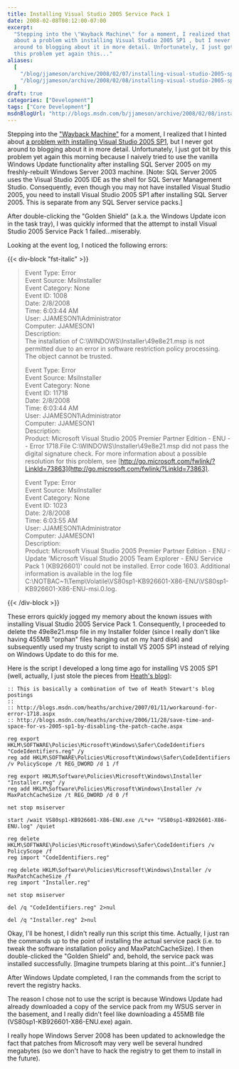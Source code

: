 ```yaml
---
title: Installing Visual Studio 2005 Service Pack 1
date: 2008-02-08T08:12:00-07:00
excerpt:
  "Stepping into the \"Wayback Machine\" for a moment, I realized that I hinted
  about a problem with installing Visual Studio 2005 SP1 , but I never got
  around to blogging about it in more detail. Unfortunately, I just got bit by
  this problem yet again this..."
aliases:
  [
    "/blog/jjameson/archive/2008/02/07/installing-visual-studio-2005-sp1.aspx",
    "/blog/jjameson/archive/2008/02/08/installing-visual-studio-2005-sp1.aspx",
  ]
draft: true
categories: ["Development"]
tags: ["Core Development"]
msdnBlogUrl: "http://blogs.msdn.com/b/jjameson/archive/2008/02/08/installing-visual-studio-2005-sp1.aspx"
---
```


Stepping into the
["Wayback Machine"](http://en.wikipedia.org/wiki/Wayback_Machine) for a moment,
I realized that I hinted about
[a problem with installing Visual Studio 2005 SP1](/blog/jjameson/2007/06/23/save-huge-amounts-of-disk-space-by-slipstreaming-service-packs),
but I never got around to blogging about it in more detail. Unfortunately, I
just got bit by this problem yet again this morning because I naively tried to
use the vanilla Windows Update functionality after installing SQL Server 2005 on
my freshly-rebuilt Windows Server 2003 machine. [Note: SQL Server 2005 uses the
Visual Studio 2005 IDE as the shell for SQL Server Management Studio.
Consequently, even though you may not have installed Visual Studio 2005, you
need to install Visual Studio 2005 SP1 after installing SQL Server 2005. This is
separate from any SQL Server service packs.]

After double-clicking the "Golden Shield" (a.k.a. the Windows Update icon in the
task tray), I was quickly informed that the attempt to install Visual Studio
2005 Service Pack 1 failed...miserably.

Looking at the event log, I noticed the following errors:

{{< div-block "fst-italic" >}}

> Event Type: Error\
> Event Source: MsiInstaller\
> Event Category: None\
> Event ID: 1008\
> Date: 2/8/2008\
> Time: 6:03:44 AM\
> User: JJAMESON1\Administrator\
> Computer: JJAMESON1\
> Description:\
> The installation of C:\WINDOWS\Installer\49e8e21.msp is not permitted due to
> an error in software restriction policy processing. The object cannot be
> trusted.
>
> Event Type: Error\
> Event Source: MsiInstaller\
> Event Category: None\
> Event ID: 11718\
> Date: 2/8/2008\
> Time: 6:03:44 AM\
> User: JJAMESON1\Administrator\
> Computer: JJAMESON1\
> Description:\
> Product: Microsoft Visual Studio 2005 Premier Partner Edition - ENU -- Error
> 1718.File C:\WINDOWS\Installer\49e8e21.msp did not pass the digital signature
> check. For more information about a possible resolution for this problem, see
> [http://go.microsoft.com/fwlink/?LinkId=73863](http://go.microsoft.com/fwlink/?LinkId=73863).
>
> Event Type: Error\
> Event Source: MsiInstaller\
> Event Category: None\
> Event ID: 1023\
> Date: 2/8/2008\
> Time: 6:03:55 AM\
> User: JJAMESON1\Administrator\
> Computer: JJAMESON1\
> Description:\
> Product: Microsoft Visual Studio 2005 Premier Partner Edition - ENU - Update
> 'Microsoft Visual Studio 2005 Team Explorer - ENU Service Pack 1 (KB926601)'
> could not be installed. Error code 1603. Additional information is available
> in the log file
> C:\NOTBAC~1\Temp\Volatile\VS80sp1-KB926601-X86-ENU\VS80sp1-KB926601-X86-ENU-msi.0.log.

{{< /div-block >}}

These errors quickly jogged my memory about the known issues with installing
Visual Studio 2005 Service Pack 1. Consequently, I proceeded to delete the
49e8e21.msp file in my Installer folder (since I really don't like having 455MB
"orphan" files hanging out on my hard disk) and subsequently used my trusty
script to install VS 2005 SP1 instead of relying on Windows Update to do this
for me.

Here is the script I developed a long time ago for installing VS 2005 SP1 (well,
actually, I just stole the pieces from
[Heath's blog](http://blogs.msdn.com/heaths)):

```Batch
:: This is basically a combination of two of Heath Stewart's blog postings
:: 
:: http://blogs.msdn.com/heaths/archive/2007/01/11/workaround-for-error-1718.aspx
:: http://blogs.msdn.com/heaths/archive/2006/11/28/save-time-and-space-for-vs-2005-sp1-by-disabling-the-patch-cache.aspx

reg export HKLM\SOFTWARE\Policies\Microsoft\Windows\Safer\CodeIdentifiers "CodeIdentifiers.reg" /y
reg add HKLM\SOFTWARE\Policies\Microsoft\Windows\Safer\CodeIdentifiers /v PolicyScope /t REG_DWORD /d 1 /f

reg export HKLM\Software\Policies\Microsoft\Windows\Installer "Installer.reg" /y
reg add HKLM\Software\Policies\Microsoft\Windows\Installer /v MaxPatchCacheSize /t REG_DWORD /d 0 /f

net stop msiserver

start /wait VS80sp1-KB926601-X86-ENU.exe /L*v+ "VS80sp1-KB926601-X86-ENU.log" /quiet

reg delete HKLM\SOFTWARE\Policies\Microsoft\Windows\Safer\CodeIdentifiers /v PolicyScope /f
reg import "CodeIdentifiers.reg"

reg delete HKLM\Software\Policies\Microsoft\Windows\Installer /v MaxPatchCacheSize /f
reg import "Installer.reg"

net stop msiserver

del /q "CodeIdentifiers.reg" 2>nul

del /q "Installer.reg" 2>nul
```

Okay, I'll be honest, I didn't really run this script this time. Actually, I
just ran the commands up to the point of installing the actual service pack
(i.e. to tweak the software installation policy and MaxPatchCacheSize). I then
double-clicked the "Golden Shield" and, behold, the service pack was installed
successfully. [Imagine trumpets blaring at this point...it's funnier.]

After Windows Update completed, I ran the commands from the script to revert the
registry hacks.

The reason I chose not to use the script is because Windows Update had already
downloaded a copy of the service pack from my WSUS server in the basement, and I
really didn't feel like downloading a 455MB file (VS80sp1-KB926601-X86-ENU.exe)
again.

I really hope Windows Server 2008 has been updated to acknowledge the fact that
patches from Microsoft may very well be several hundred megabytes (so we don't
have to hack the registry to get them to install in the future).
